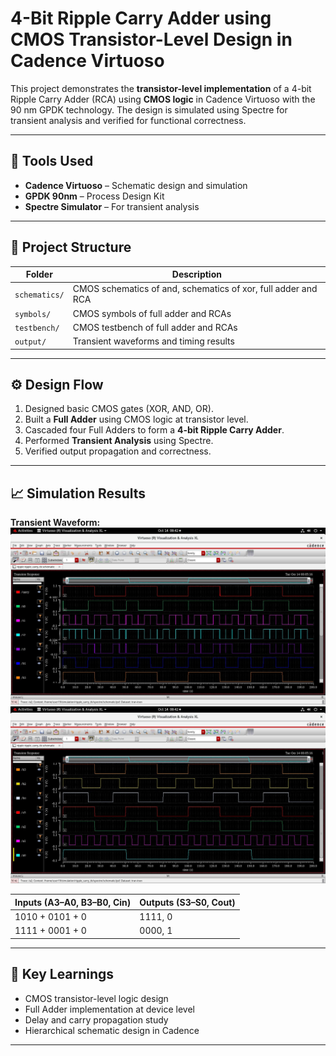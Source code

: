 # 4-Bit Ripple Carry Adder using CMOS Transistor-Level Design in Cadence Virtuoso

This project demonstrates the **transistor-level implementation** of a 4-bit Ripple Carry Adder (RCA) using **CMOS logic** in Cadence Virtuoso with the 90 nm GPDK technology. The design is simulated using Spectre for transient analysis and verified for functional correctness.

---

## 🔧 Tools Used
- **Cadence Virtuoso** – Schematic design and simulation  
- **GPDK 90nm** – Process Design Kit  
- **Spectre Simulator** – For transient analysis  

---

## 📁 Project Structure

| Folder | Description |
|--------|--------------|
| `schematics/` | CMOS schematics of and, schematics of xor, full adder and RCA |
| `symbols/` | CMOS symbols of full adder and RCAs |
| `testbench/` | CMOS testbench of full adder and RCAs |
| `output/` | Transient waveforms and timing results |

---

## ⚙️ Design Flow
1. Designed basic CMOS gates (XOR, AND, OR).
2. Built a **Full Adder** using CMOS logic at transistor level.
3. Cascaded four Full Adders to form a **4-bit Ripple Carry Adder**.
4. Performed **Transient Analysis** using Spectre.
5. Verified output propagation and correctness.

---

## 📈 Simulation Results

**Transient Waveform:**  
[![Waveform 1](output/waveform_2.jpg)](output/waveform_2.jpg)  
[![Waveform 2](output/waveform_1.jpg)](output/waveform_1.jpg)

| Inputs (A3–A0, B3–B0, Cin) | Outputs (S3–S0, Cout) |
|-----------------------------|------------------------|
| 1010 + 0101 + 0 | 1111, 0 |
| 1111 + 0001 + 0 | 0000, 1 |

---

## 🧠 Key Learnings
- CMOS transistor-level logic design  
- Full Adder implementation at device level  
- Delay and carry propagation study  
- Hierarchical schematic design in Cadence  

---
